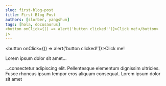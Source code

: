 ```yaml
---
slug: first-blog-post
title: First Blog Post
authors: [slorber, yangshun]
tags: [hola, docusaurus]
<button onClick={() => alert('button clicked!')}>Click me!</button>
js
---
```


<button onClick={() => alert('button clicked!')}>Click me!</button>

Lorem ipsum dolor sit amet...

<!-- truncate -->

...consectetur adipiscing elit. Pellentesque elementum dignissim ultricies. Fusce rhoncus ipsum tempor eros aliquam consequat. Lorem ipsum dolor sit amet
